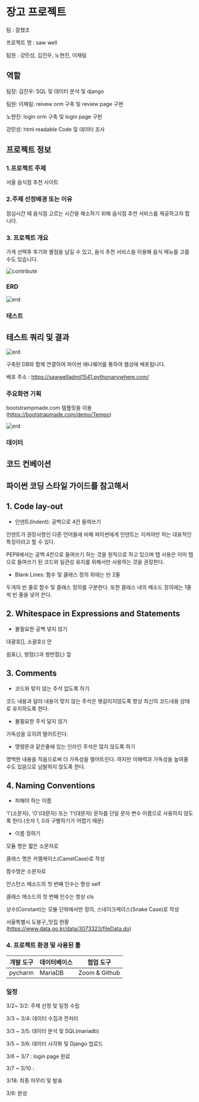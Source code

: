 # 장고 프로젝트

팀 : 잘했조

프로젝트 명 : saw well

팀원 : 강민성, 김진우, 노현진, 이채림

## 역할

팀장: 김진우: SQL 및 데이터 분석 및 django 

팀원: 이채림: reivew orm 구축 및 review page 구현

노현진: login orm 구축 및 login page 구현

강민성: html readable Code 및 데이터 조사


## 프로젝트 정보 

### 1.프로젝트 주제

서울 음식점 추천 사이트

### 2.주제 선정배경 또는 이유

점심시간 때  음식점 고르는 시간을 해소하기 위해 음식점 추천 서비스를 제공하고자 합니다.

### 3. 프로젝트 개요

가게 선택후 후기와 별점을 남길 수 있고, 음식 추천 서비스을 이용해 음식 메뉴를 고를 수도 있습니다.

<img width="%100" alt='contribute' src='https://user-images.githubusercontent.com/73889507/156279545-b7737c3b-ecc1-41e3-9d18-0626b5139e5e.jpg'>

### ERD

<img width="%100" alt='erd' src='https://user-images.githubusercontent.com/73889507/156583549-6f74a22b-7fc5-435a-8a0f-e58b164b4509.png'>

### 테스트 

## 테스트 쿼리 및 결과

<img width="%100" alt='erd' src='https://user-images.githubusercontent.com/73889507/156928469-224a855f-f682-4f5d-9e00-84452788c661.png'>

구축된 DB와 함께 연결하여 파이썬 애니웨어를 통하여 웹상에 배포됩니다. 

배포 주소 : https://sawwelladmil1541.pythonanywhere.com/

### 주요화면 기획

bootstrampmade.com 템플릿을 이용 (https://bootstrapmade.com/demo/Tempo)

<img width="%100" alt='erd' src='https://user-images.githubusercontent.com/73889507/157559811-f0419800-8c63-4c13-b098-573d9b099077.png'>

### 데이터

## 코드 컨베이션

## 파이썬 코딩 스타일 가이드를 참고해서 

## 1. Code lay-out

- 인덴트(Indent): 공백으로 4칸 들여쓰기

인덴트가 권장사항인 다른 언어들에 비해 파이썬에게 인덴트는 지켜야만 하는 대표적인 특징이라고 할 수 있다.

PEP8에서는 공백 4칸으로 들여쓰기 하는 것을 원칙으로 하고 있으며 탭 사용은 이미 탭으로 들여쓰기 된 코드와 일관성 유지를 위해서만 사용하는 것을 권장한다.

- Blank Lines: 함수 및 클래스 정의 위에는 빈 2줄

두개의 빈 줄로 함수 및 클래스 정의를 구분한다. 또한 클래스 내의 메소드 정의에는 1줄씩 빈 줄을 넣어 쓴다.

## 2. Whitespace in Expressions and Statements

- 불필요한 공백 넣지 않기

대괄호[], 소괄호() 안

쉼표(,), 쌍점(:)과 쌍반점(;) 앞

## 3. Comments

- 코드와 맞지 않는 주석 없도록 하기

코드 내용과 달라 내용이 맞지 않는 주석은 헷갈리지않도록 항상 최신의 코드내용 상태로 유지하도록 한다.

- 불필요한 주석 달지 않기

가독성을 오히려 떨어트린다.

- 명령문과 같은줄에 있는 인라인 주석은 많지 않도록 하기

명백한 내용을 적음으로써 더 가독성을 떨어트린다. 하지만 이해력과 가독성을 높여줄 수도 있음으로 남발하지 않도록 한다.

## 4. Naming Conventions

- 피해야 하는 이름

'l'(소문자), 'O'(대문자) 또는 'I'(대문자) 문자를 단일 문자 변수 이름으로 사용하지 않도록 한다.(숫자 1, 0과 구별하기가 어렵기 때문)

- 이름 정하기

모듈 명은 짧은 소문자로

클래스 명은 카멜케이스(CamelCase)로 작성

함수명은 소문자로

인스턴스 메소드의 첫 번째 인수는 항상 self

클래스 메소드의 첫 번째 인수는 항상 cls

상수(Constant)는 모듈 단위에서만 정의, 스네이크케이스(Snake Case)로 작성

서울특별시 도봉구_맛집 현황(https://www.data.go.kr/data/3073323/fileData.do)


### 4. 프로젝트 환경 및 사용된 툴


| 개발 도구 | 데이터베이스 | 협업 도구       |
| --------- | ------------ | -------------- |
|  pycharm  | MariaDB      | Zoom  & Github |

### 일정

3/2~ 3/2: 주제 선정 및 일정 수립

3/3 ~ 3/4: 데이터 수집과 전처리

3/3 ~ 3/5: 데이터 분석 및 SQL(mariadb)

3/5 ~ 3/6: 데이터 시각화 및 Django 업로드

3/6 ~ 3/7 : login page 완료

3/7 ~ 3/10 : 

3/18: 최종 마무리 및 발표

3/9: 완성
